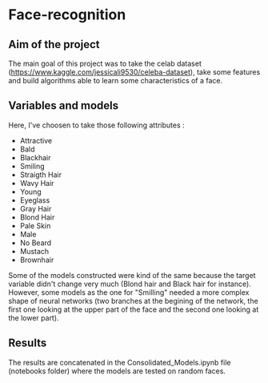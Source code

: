 # Face-recognition

## Aim of the project

The main goal of this project was to take the celab dataset (https://www.kaggle.com/jessicali9530/celeba-dataset), take some features and build algorithms able to learn some characteristics of a face. 

## Variables and models
Here, I've choosen to take those following attributes :
- Attractive
- Bald
- Blackhair
- Smiling
- Straigth Hair
- Wavy Hair
- Young
- Eyeglass
- Gray Hair
- Blond Hair
- Pale Skin
- Male
- No Beard
- Mustach
- Brownhair

Some of the models constructed were kind of the same because the target variable didn't change very much (Blond hair and Black hair for instance). However, some models as the one for "Smilling" needed a more complex shape of neural networks (two branches at the begining of the network, the first one looking at the upper part of the face and the second one looking at the lower part). 

## Results

The results are concatenated in the Consolidated_Models.ipynb file (notebooks folder) where the models are tested on random faces.


